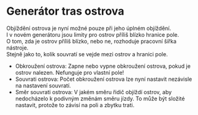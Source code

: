 # Generátor tras ostrova
  
Objíždění ostrova je nyní možné pouze při jeho úplném objíždění.  
I v novém generátoru jsou limity pro ostrov příliš blízko hranice pole.  
O tom, zda je ostrov příliš blízko, nebo ne, rozhoduje pracovní šířka nástroje.  
Stejně jako to, kolik souvratí se vejde mezi ostrov a hranici pole.  


  
- Obkroužení ostrova: Zapne nebo vypne obkroužení ostrova, pokud je ostrov nalezen. Nefunguje pro vlastní pole!  
- Souvrati ostrova: Počet obkroužení ostrova lze nyní nastavit nezávisle na nastavení souvratí.  
- Směr souvrati ostrova: V jakém směru řidič objíždí ostrov, aby nedocházelo k podivným změnám směru jízdy. To může být složité nastavit, protože to závisí na poli a zbytku trati.  


